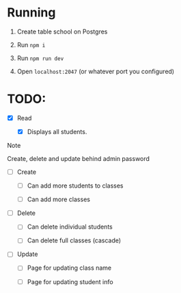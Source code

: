 # Running

1. Create table school on Postgres

2. Run `npm i`

3. Run `npm run dev`

4. Open `localhost:2047` (or whatever port you configured)

# TODO:

- [x] Read
    
    - [x] Displays all students.

> [!NOTE]
> Create, delete and update behind admin password

- [ ] Create

    - [ ] Can add more students to classes

    - [ ] Can add more classes

- [ ] Delete

    - [ ] Can delete individual students

    - [ ] Can delete full classes (cascade)

- [ ] Update

    - [ ] Page for updating class name

    - [ ] Page for updating student info
